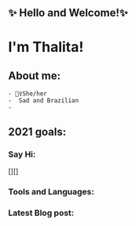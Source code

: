 ## ✨ Hello and Welcome!✨  
# I'm Thalita!
## About me:

    - 🧍‍♀️She/her
    -  Sad and Brazilian 
    -



## 2021 goals:

### Say Hi:
[][]

### Tools and Languages:


### Latest Blog post:

